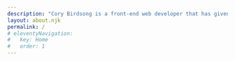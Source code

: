 ```yaml
---
description: "Cory Birdsong is a front-end web developer that has given you one ticket (🎟) to see if anything chokes on emoji inside meta descriptions."
layout: about.njk
permalink: /
# eleventyNavigation:
#   key: Home
#   order: 1
---
```

